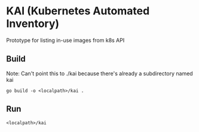 # KAI (Kubernetes Automated Inventory)
Prototype for listing in-use images from k8s API

## Build
Note: Can't point this to ./kai because there's already a subdirectory named kai

`go build -o <localpath>/kai .`

## Run
`<localpath>/kai`